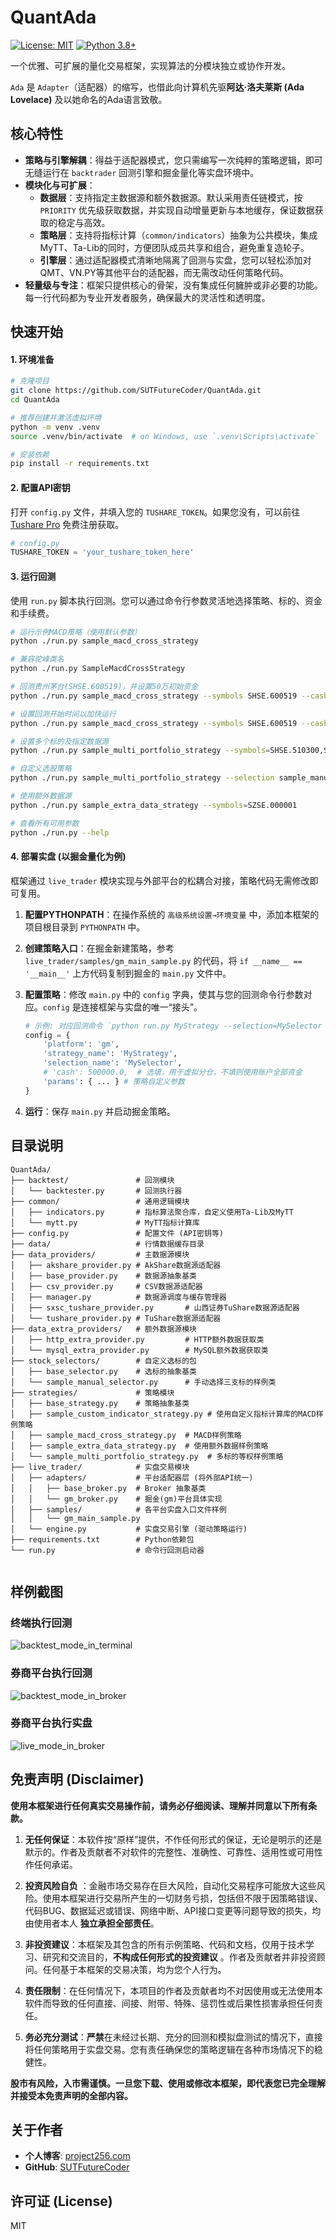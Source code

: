 # QuantAda

[![License: MIT](https://img.shields.io/badge/License-MIT-yellow.svg)](https://opensource.org/licenses/MIT)
[![Python 3.8+](https://img.shields.io/badge/python-3.8+-blue.svg)](https://www.python.org/downloads/release/python-380/)

一个优雅、可扩展的量化交易框架，实现算法的分模块独立或协作开发。

`Ada` 是 `Adapter`（适配器）的缩写，也借此向计算机先驱**阿达·洛夫莱斯 (Ada Lovelace)** 及以她命名的Ada语言致敬。

## 核心特性

- **策略与引擎解耦**：得益于适配器模式，您只需编写一次纯粹的策略逻辑，即可无缝运行在 `backtrader` 回测引擎和掘金量化等实盘环境中。
- **模块化与可扩展**：
    - **数据层**：支持指定主数据源和额外数据源。默认采用责任链模式，按 `PRIORITY` 优先级获取数据，并实现自动增量更新与本地缓存，保证数据获取的稳定与高效。
    - **策略层**：支持将指标计算（`common/indicators`）抽象为公共模块，集成MyTT、Ta-Lib的同时，方便团队成员共享和组合，避免重复造轮子。
    - **引擎层**：通过适配器模式清晰地隔离了回测与实盘，您可以轻松添加对QMT、VN.PY等其他平台的适配器，而无需改动任何策略代码。
- **轻量级与专注**：框架只提供核心的骨架，没有集成任何臃肿或非必要的功能。每一行代码都为专业开发者服务，确保最大的灵活性和透明度。

## 快速开始

#### 1. 环境准备

```bash
# 克隆项目
git clone https://github.com/SUTFutureCoder/QuantAda.git
cd QuantAda

# 推荐创建并激活虚拟环境
python -m venv .venv
source .venv/bin/activate  # on Windows, use `.venv\Scripts\activate`

# 安装依赖
pip install -r requirements.txt
```

#### 2. 配置API密钥

打开 `config.py` 文件，并填入您的 `TUSHARE_TOKEN`。如果您没有，可以前往 [Tushare Pro](https://tushare.pro/user/token)
免费注册获取。

```python
# config.py
TUSHARE_TOKEN = 'your_tushare_token_here'
```

#### 3. 运行回测

使用 `run.py` 脚本执行回测。您可以通过命令行参数灵活地选择策略、标的、资金和手续费。

```bash
# 运行示例MACD策略（使用默认参数）
python ./run.py sample_macd_cross_strategy

# 兼容驼峰类名
python ./run.py SampleMacdCrossStrategy

# 回测贵州茅台(SHSE.600519)，并设置50万初始资金
python ./run.py sample_macd_cross_strategy --symbols SHSE.600519 --cash 500000

# 设置回测开始时间以加快运行
python ./run.py sample_macd_cross_strategy --symbols SHSE.600519 --cash 500000 --start_date 20250101

# 设置多个标的及指定数据源
python ./run.py sample_multi_portfolio_strategy --symbols=SHSE.510300,SZSE.000001,SHSE.600519 --data_source=tushare

# 自定义选股策略
python ./run.py sample_multi_portfolio_strategy --selection sample_manual_selector

# 使用额外数据源
python ./run.py sample_extra_data_strategy --symbols=SZSE.000001

# 查看所有可用参数
python ./run.py --help
```

#### 4. 部署实盘 (以掘金量化为例)

框架通过 `live_trader` 模块实现与外部平台的松耦合对接，策略代码无需修改即可复用。

1.  **配置PYTHONPATH**：在操作系统的 `高级系统设置→环境变量` 中，添加本框架的项目根目录到 `PYTHONPATH` 中。
2.  **创建策略入口**：在掘金新建策略，参考 `live_trader/samples/gm_main_sample.py` 的代码，将 `if __name__ == '__main__'` 上方代码复制到掘金的 `main.py` 文件中。
3.  **配置策略**：修改 `main.py` 中的 `config` 字典，使其与您的回测命令行参数对应。`config` 是连接框架与实盘的唯一“接头”。

    ```python
    # 示例: 对应回测命令 `python run.py MyStrategy --selection=MySelector --cash=500k`
    config = {
        'platform': 'gm',
        'strategy_name': 'MyStrategy',
        'selection_name': 'MySelector',
        # 'cash': 500000.0,  # 选填，用于虚拟分仓，不填则使用账户全部资金
        'params': { ... } # 策略自定义参数
    }
    ```
4.  **运行**：保存 `main.py` 并启动掘金策略。

## 目录说明

```
QuantAda/
├── backtest/               # 回测模块
│   └── backtester.py       # 回测执行器
├── common/                 # 通用逻辑模块
│   ├── indicators.py       # 指标算法聚合库，自定义使用Ta-Lib及MyTT
│   └── mytt.py             # MyTT指标计算库
├── config.py               # 配置文件 (API密钥等)
├── data/                   # 行情数据缓存目录
├── data_providers/         # 主数据源模块
│   ├── akshare_provider.py # AkShare数据源适配器
│   ├── base_provider.py    # 数据源抽象基类
│   ├── csv_provider.py     # CSV数据源适配器
│   ├── manager.py          # 数据源调度与缓存管理器
│   ├── sxsc_tushare_provider.py       # 山西证券TuShare数据源适配器
│   └── tushare_provider.py # TuShare数据源适配器
├── data_extra_providers/   # 额外数据源模块
│   ├── http_extra_provider.py         # HTTP额外数据获取类
│   └── mysql_extra_provider.py        # MySQL额外数据获取类
├── stock_selectors/        # 自定义选标的包
│   ├── base_selector.py    # 选标的抽象基类
│   └── sample_manual_selector.py      # 手动选择三支标的样例类
├── strategies/             # 策略模块
│   ├── base_strategy.py    # 策略抽象基类
│   ├── sample_custom_indicator_strategy.py # 使用自定义指标计算库的MACD样例策略
│   ├── sample_macd_cross_strategy.py  # MACD样例策略
│   ├── sample_extra_data_strategy.py  # 使用额外数据样例策略
│   └── sample_multi_portfolio_strategy.py  # 多标的等权样例策略
├── live_trader/            # 实盘交易模块
│   ├── adapters/           # 平台适配器层 (将外部API统一)
│   │   ├── base_broker.py  # Broker 抽象基类
│   │   └── gm_broker.py    # 掘金(gm)平台具体实现
│   ├── samples/            # 各平台实盘入口文件样例
│   │   └── gm_main_sample.py
│   └── engine.py           # 实盘交易引擎 (驱动策略运行)
├── requirements.txt        # Python依赖包
└── run.py                  # 命令行回测启动器
    
```

## 样例截图

### 终端执行回测
![backtest_mode_in_terminal](https://github.com/SUTFutureCoder/QuantAda/blob/main/sample_pictures/backtest_mode_in_terminal.png?raw=true)

### 券商平台执行回测
![backtest_mode_in_broker](https://github.com/SUTFutureCoder/QuantAda/blob/main/sample_pictures/backtest_mode_in_broker.png?raw=true)

### 券商平台执行实盘
![live_mode_in_broker](https://github.com/SUTFutureCoder/QuantAda/blob/main/sample_pictures/live_mode_in_broker.png?raw=true)

## 免责声明 (Disclaimer)

**使用本框架进行任何真实交易操作前，请务必仔细阅读、理解并同意以下所有条款。**

1. **无任何保证**：本软件按“原样”提供，不作任何形式的保证，无论是明示的还是默示的。作者及贡献者不对软件的完整性、准确性、可靠性、适用性或可用性作任何承诺。

2. **投资风险自负**
   ：金融市场交易存在巨大风险，自动化交易程序可能放大这些风险。使用本框架进行交易所产生的一切财务亏损，包括但不限于因策略错误、代码BUG、数据延迟或错误、网络中断、API接口变更等问题导致的损失，均由使用者本人
   **独立承担全部责任**。

3. **非投资建议**：本框架及其包含的所有示例策略、代码和文档，仅用于技术学习、研究和交流目的，**不构成任何形式的投资建议**
   。作者及贡献者并非投资顾问。任何基于本框架的交易决策，均为您个人行为。

4. **责任限制**：在任何情况下，本项目的作者及贡献者均不对因使用或无法使用本软件而导致的任何直接、间接、附带、特殊、惩罚性或后果性损害承担任何责任。

5. **务必充分测试**：**严禁**在未经过长期、充分的回测和模拟盘测试的情况下，直接将任何策略用于实盘交易。您有责任确保您的策略逻辑在各种市场情况下的稳健性。

**股市有风险，入市需谨慎。一旦您下载、使用或修改本框架，即代表您已完全理解并接受本免责声明的全部内容。**

## 关于作者

- **个人博客**: [project256.com](https://project256.com)
- **GitHub**: [SUTFutureCoder](https://github.com/SUTFutureCoder)

## 许可证 (License)

MIT
